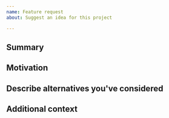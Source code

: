 ```yaml
---
name: Feature request
about: Suggest an idea for this project

---
```


<!--

Have you read our Code of Conduct? By filing an Issue, you are expected to comply with it, including treating everyone with respect: [CODE_OF_CONDUCT](./CODE_OF_CONDUCT.md)

-->

## Summary

<!-- One paragraph explanation of the feature. -->

## Motivation

<!-- Why are we doing this? What use cases does it support? What is the expected outcome? -->

## Describe alternatives you've considered

<!-- A clear and concise description of the alternative solutions you've considered. -->

## Additional context

<!-- Add any other context or screenshots about the feature request here. -->
